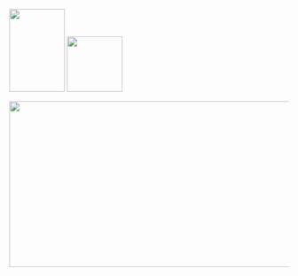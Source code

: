 <p align=


<p align=center> 
  <img width="100" height="150" src="https://64.media.tumblr.com/3dda831d4c4f65fadf8f114f20efa642/e636630bc62b557b-b0/s100x200/28c0983d422efd1be1f2360dd8a206cddc59c288.gifv"> <img width="100" height"150" src="https://64.media.tumblr.com/9928367a23cf5049f14c7a7a618e207c/b2e472a8bd91bb61-47/s100x200/22c6f46be59dacb45196b7c81a448db7c11781c3.png">
</p>

<p align=center>
  <img width="1000"  height="300" src="https://i.pinimg.com/originals/fe/12/60/fe12601a5a0baad496aa06a9625410cf.gif">
</p>
